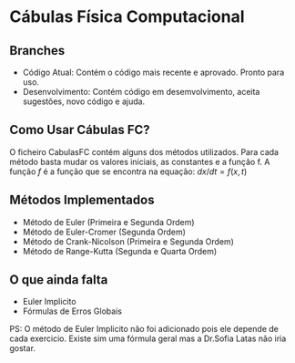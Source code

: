 # Cábulas Física Computacional

## Branches
- Código Atual:
      Contém o código mais recente e aprovado. Pronto para uso.
- Desenvolvimento:
      Contém código em desemvolvimento, aceita sugestões, novo código e ajuda. 

## Como Usar Cábulas FC?
O ficheiro CabulasFC contém alguns dos métodos utilizados. Para cada método basta mudar os valores iniciais, as constantes e a função f. A função $f$ é a função que se encontra na equação: $dx/dt = f(x,t)$

## Métodos Implementados

- Método de Euler (Primeira e Segunda Ordem)
- Método de Euler-Cromer (Segunda Ordem)
- Método de Crank-Nicolson (Primeira e Segunda Ordem)
- Método de Range-Kutta (Segunda e Quarta Ordem)

## O que ainda falta
- Euler Implicito
- Fórmulas de Erros Globais

PS: O método de Euler Implicito não foi adicionado pois ele depende de cada exercicio. Existe sim uma fórmula geral mas a Dr.Sofia Latas não iria gostar.
